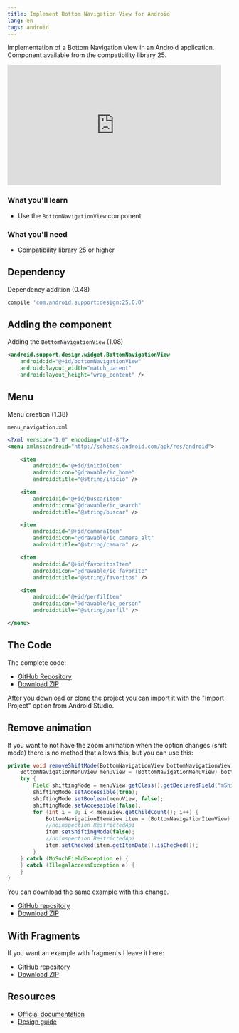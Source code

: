 ```yaml
---
title: Implement Bottom Navigation View for Android
lang: en
tags: android
---
```

Implementation of a Bottom Navigation View in an Android application. Component available from the compatibility library 25.

<iframe width="480" height="270" src="https://www.youtube.com/embed/aTPwcWQIckw" frameborder="0" allow="accelerometer; autoplay; encrypted-media; gyroscope; picture-in-picture" allowfullscreen></iframe>

### What you'll learn

* Use the `BottomNavigationView` component

### What you'll need

* Compatibility library 25 or higher

## Dependency
Dependency addition (0.48)

```groovy
compile 'com.android.support:design:25.0.0'
```

## Adding  the component

Adding the `BottomNavigationView` (1.08)

```xml
<android.support.design.widget.BottomNavigationView  
    android:id="@+id/bottomNavigationView"
    android:layout_width="match_parent"
    android:layout_height="wrap_content" />
```

## Menu

Menu creation (1.38)

`menu_navigation.xml`

```xml
<?xml version="1.0" encoding="utf-8"?>  
<menu xmlns:android="http://schemas.android.com/apk/res/android">

    <item
        android:id="@+id/inicioItem"
        android:icon="@drawable/ic_home"
        android:title="@string/inicio" />

    <item
        android:id="@+id/buscarItem"
        android:icon="@drawable/ic_search"
        android:title="@string/buscar" />

    <item
        android:id="@+id/camaraItem"
        android:icon="@drawable/ic_camera_alt"
        android:title="@string/camara" />

    <item
        android:id="@+id/favoritosItem"
        android:icon="@drawable/ic_favorite"
        android:title="@string/favoritos" />

    <item
        android:id="@+id/perfilItem"
        android:icon="@drawable/ic_person"
        android:title="@string/perfil" />

</menu>
```

## The Code
The complete code:

* [GitHub Repository](https://github.com/alvareztech/BottomNavigationViewSample)
* [Download ZIP](https://github.com/alvareztech/BottomNavigationViewSample/archive/master.zip)

After you download or clone the project you can import it with the "Import Project" option from Android Studio.

## Remove animation

If you want to not have the zoom animation when the option changes (shift mode) there is no method that allows this, but you can use this:

```java
private void removeShiftMode(BottomNavigationView bottomNavigationView) {
    BottomNavigationMenuView menuView = (BottomNavigationMenuView) bottomNavigationView.getChildAt(0);
    try {
        Field shiftingMode = menuView.getClass().getDeclaredField("mShiftingMode");
        shiftingMode.setAccessible(true);
        shiftingMode.setBoolean(menuView, false);
        shiftingMode.setAccessible(false);
        for (int i = 0; i < menuView.getChildCount(); i++) {
            BottomNavigationItemView item = (BottomNavigationItemView) menuView.getChildAt(i);
            //noinspection RestrictedApi
            item.setShiftingMode(false);
            //noinspection RestrictedApi
            item.setChecked(item.getItemData().isChecked());
        }
    } catch (NoSuchFieldException e) {
    } catch (IllegalAccessException e) {
    }
}
```

You can download the same example with this change.

* [GitHub repository](https://github.com/alvareztech/BottomNavigationViewSample/tree/remove-shift)
* [Download ZIP](https://github.com/alvareztech/BottomNavigationViewSample/archive/remove-shift.zip)

## With Fragments

If you want an example with fragments I leave it here:

* [GitHub repository](https://github.com/alvareztech/BottomNavigationViewSample/tree/fragments)
* [Download ZIP](https://github.com/alvareztech/BottomNavigationViewSample/archive/fragments.zip)

## Resources

* [Official documentation](https://developer.android.com/reference/android/support/design/widget/BottomNavigationView.html)
* [Design guide](https://material.io/design/components/bottom-navigation.html)
